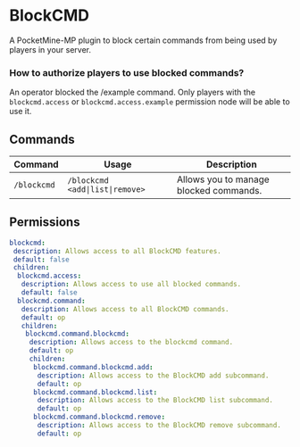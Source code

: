 # BlockCMD

A PocketMine-MP plugin to block certain commands from being used by players in your server.

### How to authorize players to use blocked commands?
An operator blocked the /example command. Only players with the `blockcmd.access` or `blockcmd.access.example` permission node will be able to use it.

## Commands
|   Command   |             Usage                  |               Description              |
| ----------- | ---------------------------------- | -------------------------------------- |
| `/blockcmd` | `/blockcmd <add\|list\|remove> ` | Allows you to manage blocked commands. |
## Permissions
```yml
blockcmd:
 description: Allows access to all BlockCMD features.
 default: false
 children:
  blockcmd.access:
   description: Allows access to use all blocked commands.
   default: false
  blockcmd.command:
   description: Allows access to all BlockCMD commands.
   default: op
   children:
    blockcmd.command.blockcmd:
     description: Allows access to the blockcmd command.
     default: op
     children:
      blockcmd.command.blockcmd.add:
       description: Allows access to the BlockCMD add subcommand.
       default: op
      blockcmd.command.blockcmd.list:
       description: Allows access to the BlockCMD list subcommand.
       default: op
      blockcmd.command.blockcmd.remove:
       description: Allows access to the BlockCMD remove subcommand.
       default: op
```
